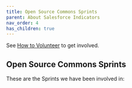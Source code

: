 ```yaml
---
title: Open Source Commons Sprints
parent: About Salesforce Indicators
nav_order: 4
has_children: true
---
```


See [How to Volunteer](../how-to-volunteer) to get involved.

## Open Source Commons Sprints

These are the Sprints we have been involved in:

